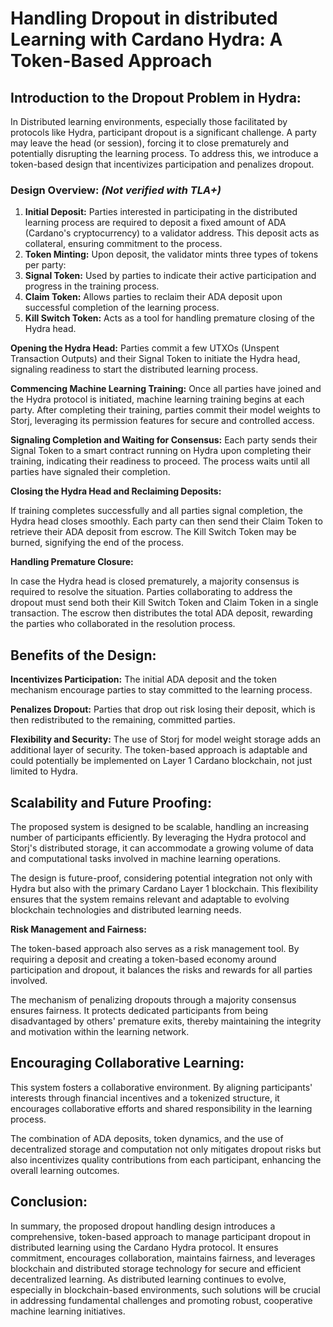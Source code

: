 # Handling Dropout in distributed Learning with Cardano Hydra: A Token-Based Approach

## Introduction to the Dropout Problem in Hydra: 

In Distributed learning environments, especially those facilitated by protocols like Hydra, participant dropout is a significant challenge. A party may leave the head (or session), forcing it to close prematurely and potentially disrupting the learning process. To address this, we introduce a token-based design that incentivizes participation and penalizes dropout.

### Design Overview: _(Not verified with TLA+)_
1) **Initial Deposit:** Parties interested in participating in the distributed learning process are required to deposit a fixed amount of ADA (Cardano's cryptocurrency) to a validator address. This deposit acts as collateral, ensuring commitment to the process.
2) **Token Minting:** Upon deposit, the validator mints three types of tokens per party:
3) **Signal Token:** Used by parties to indicate their active participation and progress in the training process.
4) **Claim Token:** Allows parties to reclaim their ADA deposit upon successful completion of the learning process.
5) **Kill Switch Token:** Acts as a tool for handling premature closing of the Hydra head.

**Opening the Hydra Head:** Parties commit a few UTXOs (Unspent Transaction Outputs) and their Signal Token to initiate the Hydra head, signaling readiness to start the distributed learning process.

**Commencing Machine Learning Training:** Once all parties have joined and the Hydra protocol is initiated, machine learning training begins at each party. After completing their training, parties commit their model weights to Storj, leveraging its permission features for secure and controlled access.

**Signaling Completion and Waiting for Consensus:** Each party sends their Signal Token to a smart contract running on Hydra upon completing their training, indicating their readiness to proceed. The process waits until all parties have signaled their completion.

**Closing the Hydra Head and Reclaiming Deposits:**

If training completes successfully and all parties signal completion, the Hydra head closes smoothly.
Each party can then send their Claim Token to retrieve their ADA deposit from escrow.
The Kill Switch Token may be burned, signifying the end of the process.

**Handling Premature Closure:**

In case the Hydra head is closed prematurely, a majority consensus is required to resolve the situation.
Parties collaborating to address the dropout must send both their Kill Switch Token and Claim Token in a single transaction.
The escrow then distributes the total ADA deposit, rewarding the parties who collaborated in the resolution process.

## Benefits of the Design:

**Incentivizes Participation:** The initial ADA deposit and the token mechanism encourage parties to stay committed to the learning process.

**Penalizes Dropout:** Parties that drop out risk losing their deposit, which is then redistributed to the remaining, committed parties.

**Flexibility and Security:** The use of Storj for model weight storage adds an additional layer of security. The token-based approach is adaptable and could potentially be implemented on Layer 1 Cardano blockchain, not just limited to Hydra.


## Scalability and Future Proofing:

The proposed system is designed to be scalable, handling an increasing number of participants efficiently. By leveraging the Hydra protocol and Storj's distributed storage, it can accommodate a growing volume of data and computational tasks involved in machine learning operations.

The design is future-proof, considering potential integration not only with Hydra but also with the primary Cardano Layer 1 blockchain. This flexibility ensures that the system remains relevant and adaptable to evolving blockchain technologies and distributed learning needs.

**Risk Management and Fairness:**

The token-based approach also serves as a risk management tool. By requiring a deposit and creating a token-based economy around participation and dropout, it balances the risks and rewards for all parties involved.

The mechanism of penalizing dropouts through a majority consensus ensures fairness. It protects dedicated participants from being disadvantaged by others' premature exits, thereby maintaining the integrity and motivation within the learning network.

## Encouraging Collaborative Learning:

This system fosters a collaborative environment. By aligning participants' interests through financial incentives and a tokenized structure, it encourages collaborative efforts and shared responsibility in the learning process.

The combination of ADA deposits, token dynamics, and the use of decentralized storage and computation not only mitigates dropout risks but also incentivizes quality contributions from each participant, enhancing the overall learning outcomes.

## Conclusion:
In summary, the proposed dropout handling design introduces a comprehensive, token-based approach to manage participant dropout in distributed learning using the Cardano Hydra protocol. It ensures commitment, encourages collaboration, maintains fairness, and leverages blockchain and distributed storage technology for secure and efficient decentralized learning. As distributed learning continues to evolve, especially in blockchain-based environments, such solutions will be crucial in addressing fundamental challenges and promoting robust, cooperative machine learning initiatives.
